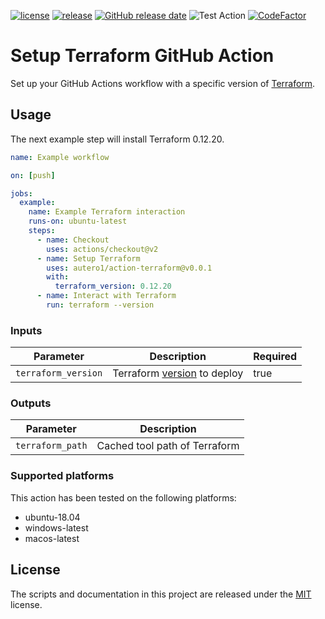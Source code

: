 [![license](https://img.shields.io/github/license/autero1/action-terraform)](https://github.com/autero1/action-terraform/blob/master/LICENSE)
[![release](https://img.shields.io/github/release/autero1/action-terraform)](https://github.com/autero1/action-terraform/releases/latest)
[![GitHub release date](https://img.shields.io/github/release-date/autero1/action-terraform.svg)](https://github.com/autero1/action-terraform/releases)
![Test Action](https://github.com/autero1/action-terraform/workflows/Test%20Action/badge.svg?branch=master&event=push)
[![CodeFactor](https://www.codefactor.io/repository/github/autero1/action-terraform/badge)](https://www.codefactor.io/repository/github/autero1/action-terraform)

# Setup Terraform GitHub Action

Set up your GitHub Actions workflow with a specific version of [Terraform](https://www.terraform.io/).

## Usage

The next example step will install Terraform 0.12.20.

```yaml
name: Example workflow

on: [push]

jobs:
  example:
    name: Example Terraform interaction
    runs-on: ubuntu-latest
    steps:
      - name: Checkout
        uses: actions/checkout@v2
      - name: Setup Terraform
        uses: autero1/action-terraform@v0.0.1
        with:
          terraform_version: 0.12.20
      - name: Interact with Terraform
        run: terraform --version
```

### Inputs

| Parameter | Description | Required |
| --------- | ----------- | -------- |
| `terraform_version` | Terraform [version](https://releases.hashicorp.com/terraform/) to deploy | true |

### Outputs

| Parameter | Description |
| --------- | ----------- |
| `terraform_path` | Cached tool path of Terraform |

### Supported platforms

This action has been tested on the following platforms:

* ubuntu-18.04
* windows-latest
* macos-latest

## License

The scripts and documentation in this project are released under the [MIT](./LICENSE) license.
